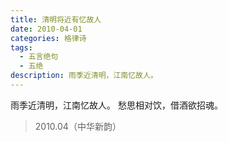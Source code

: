 ```yaml
---
title: 清明将近有忆故人
date: 2010-04-01
categories: 格律诗
tags:
  - 五言绝句
  - 五绝
description: 雨季近清明，江南忆故人。
---
```


雨季近清明，江南忆故人。
愁思相对饮，借酒欲招魂。

> 2010.04（中华新韵）